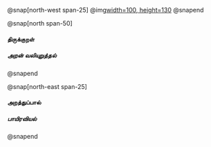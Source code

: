 
@snap[north-west span-25]
@img[width=100, height=130](assets/img/thirukkural-logo2.png)
@snapend

@snap[north span-50]

<h4 id="title"> திருக்குறள் </h4>

##### அறன் வலியுறுத்தல்
@snapend

@snap[north-east span-25]
#### அறத்துப்பால்

##### பாயிரவியல்
@snapend